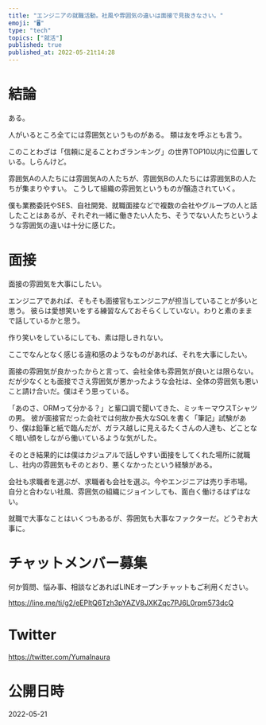```yaml
---
title: "エンジニアの就職活動。社風や雰囲気の違いは面接で見抜きなさい。"
emoji: "🖥"
type: "tech"
topics: ["就活"]
published: true
published_at: 2022-05-21t14:28
---
```


# 結論

ある。

人がいるところ全てには雰囲気というものがある。
類は友を呼ぶとも言う。

このことわざは「信頼に足ることわざランキング」の世界TOP10以内に位置している。しらんけど。

雰囲気Aの人たちには雰囲気Aの人たちが、雰囲気Bの人たちには雰囲気Bの人たちが集まりやすい。
こうして組織の雰囲気というものが醸造されていく。

僕も業務委託やSES、自社開発、就職面接などで複数の会社やグループの人と話したことはあるが、それぞれ一緒に働きたい人たち、そうでない人たちというような雰囲気の違いは十分に感じた。

# 面接

面接の雰囲気を大事にしたい。

エンジニアであれば、そもそも面接官もエンジニアが担当していることが多いと思う。
彼らは愛想笑いをする練習なんておそらくしていない。わりと素のままで話しているかと思う。

作り笑いをしているにしても、素は隠しきれない。

ここでなんとなく感じる違和感のようなものがあれば、それを大事にしたい。

面接の雰囲気が良かったからと言って、会社全体も雰囲気が良いとは限らない。
だが少なくとも面接でさえ雰囲気が悪かったような会社は、全体の雰囲気も悪いこと請け合いだ。僕はそう思っている。

「あのさ、ORMって分かる？」と輩口調で聞いてきた、ミッキーマウスTシャツの男。
彼が面接官だった会社では何故か長大なSQLを書く「筆記」試験があり、僕は鉛筆と紙で臨んだが、ガラス越しに見えるたくさんの人達も、どことなく暗い顔をしながら働いているような気がした。

そのとき結果的には僕はカジュアルで話しやすい面接をしてくれた場所に就職し、社内の雰囲気もそのとおり、悪くなかったという経験がある。

会社も求職者を選ぶが、求職者も会社を選ぶ。今やエンジニアは売り手市場。
自分と合わない社風、雰囲気の組織にジョインしても、面白く働けるはずはない。

就職で大事なことはいくつもあるが、雰囲気も大事なファクターだ。どうぞお大事に。





<!-- Update From Qiita API -->

# チャットメンバー募集


何か質問、悩み事、相談などあればLINEオープンチャットもご利用ください。

https://line.me/ti/g2/eEPltQ6Tzh3pYAZV8JXKZqc7PJ6L0rpm573dcQ





# Twitter


https://twitter.com/YumaInaura


<!-- Update From Qiita API -->



# 公開日時

2022-05-21
